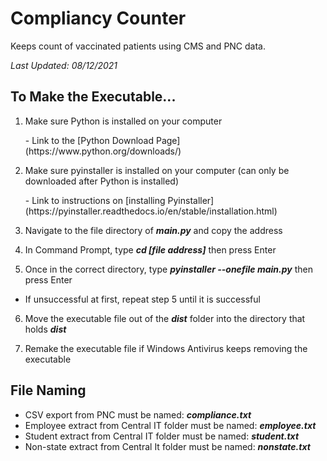 # Compliancy Counter
Keeps count of vaccinated patients using CMS and PNC data.

*Last Updated: 08/12/2021*

## To Make the Executable...
1. Make sure Python is installed on your computer
<ol>- Link to the [Python Download Page](https://www.python.org/downloads/)</ol>

2. Make sure pyinstaller is installed on your computer (can only be downloaded after Python is installed)
<ol>- Link to instructions on [installing Pyinstaller](https://pyinstaller.readthedocs.io/en/stable/installation.html)</ol>

3. Navigate to the file directory of ***main.py*** and copy the address

4. In Command Prompt, type ***cd [file address]*** then press Enter

5. Once in the correct directory, type ***pyinstaller --onefile main.py*** then press Enter
- If unsuccessful at first, repeat step 5 until it is successful

6. Move the executable file out of the ***dist*** folder into the directory that holds ***dist***

7. Remake the executable file if Windows Antivirus keeps removing the executable

## File Naming
- CSV export from PNC must be named: ***compliance.txt***
- Employee extract from Central IT folder must be named: ***employee.txt***
- Student extract from Central IT folder must be named: ***student.txt***
- Non-state extract from Central It folder must be named: ***nonstate.txt***
